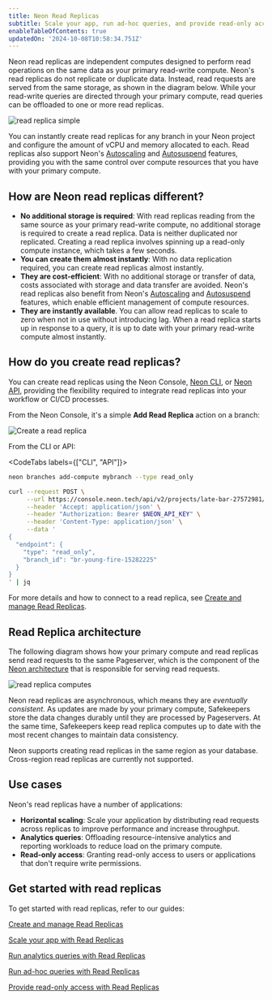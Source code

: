 ```yaml
---
title: Neon Read Replicas
subtitle: Scale your app, run ad-hoc queries, and provide read-only access without duplicating data
enableTableOfContents: true
updatedOn: '2024-10-08T10:58:34.751Z'
---
```


Neon read replicas are independent computes designed to perform read operations on the same data as your primary read-write compute. Neon's read replicas do not replicate or duplicate data. Instead, read requests are served from the same storage, as shown in the diagram below. While your read-write queries are directed through your primary compute, read queries can be offloaded to one or more read replicas.

![read replica simple](/docs/introduction/read_replica_simple.png)

You can instantly create read replicas for any branch in your Neon project and configure the amount of vCPU and memory allocated to each. Read replicas also support Neon's [Autoscaling](/docs/introduction/autoscaling) and [Autosuspend](/docs/introduction/auto-suspend) features, providing you with the same control over compute resources that you have with your primary compute.

## How are Neon read replicas different?

- **No additional storage is required**: With read replicas reading from the same source as your primary read-write compute, no additional storage is required to create a read replica. Data is neither duplicated nor replicated. Creating a read replica involves spinning up a read-only compute instance, which takes a few seconds.
- **You can create them almost instantly**: With no data replication required, you can create read replicas almost instantly.
- **They are cost-efficient**: With no additional storage or transfer of data, costs associated with storage and data transfer are avoided. Neon's read replicas also benefit from Neon's [Autoscaling](/docs/introduction/autoscaling) and [Autosuspend](/docs/manage/endpoints#auto-suspend-configuration) features, which enable efficient management of compute resources.
- **They are instantly available**. You can allow read replicas to scale to zero when not in use without introducing lag. When a read replica starts up in response to a query, it is up to date with your primary read-write compute almost instantly.

## How do you create read replicas?

You can create read replicas using the Neon Console, [Neon CLI](https://neon.tech/docs/reference/neon-cli), or [Neon API](https://api-docs.neon.tech/reference/getting-started-with-neon-api), providing the flexibility required to integrate read replicas into your workflow or CI/CD processes.

From the Neon Console, it's a simple **Add Read Replica** action on a branch:

![Create a read replica](/docs/introduction/create_read_replica.png)

From the CLI or API:

<CodeTabs labels={["CLI", "API"]}>

```bash
neon branches add-compute mybranch --type read_only
```

```bash
curl --request POST \
     --url https://console.neon.tech/api/v2/projects/late-bar-27572981/endpoints \
     --header 'Accept: application/json' \
     --header "Authorization: Bearer $NEON_API_KEY" \
     --header 'Content-Type: application/json' \
     --data '
{
  "endpoint": {
    "type": "read_only",
    "branch_id": "br-young-fire-15282225"
  }
}
' | jq
```

</CodeTabs>

For more details and how to connect to a read replica, see [Create and manage Read Replicas](/docs/guides/read-replica-guide).

## Read Replica architecture

The following diagram shows how your primary compute and read replicas send read requests to the same Pageserver, which is the component of the [Neon architecture](/docs/introduction/architecture-overview) that is responsible for serving read requests.

![read replica computes](/docs/introduction/read_replicas.jpg)

Neon read replicas are asynchronous, which means they are _eventually consistent_. As updates are made by your primary compute, Safekeepers store the data changes durably until they are processed by Pageservers. At the same time, Safekeepers keep read replica computes up to date with the most recent changes to maintain data consistency.

Neon supports creating read replicas in the same region as your database. Cross-region read replicas are currently not supported.

## Use cases

Neon's read replicas have a number of applications:

- **Horizontal scaling**: Scale your application by distributing read requests across replicas to improve performance and increase throughput.
- **Analytics queries**: Offloading resource-intensive analytics and reporting workloads to reduce load on the primary compute.
- **Read-only access**: Granting read-only access to users or applications that don't require write permissions.

## Get started with read replicas

To get started with read replicas, refer to our guides:

<DetailIconCards>

<a href="/docs/guides/read-replica-guide" description="Learn how to create, connect to, configure, delete, and monitor read replicas" icon="ladder">Create and manage Read Replicas</a>

<a href="/docs/guides/read-replica-integrations" description="Scale your app with read replicas using built-in framework support" icon="scale-up">Scale your app with Read Replicas</a>

<a href="/docs/guides/read-replica-data-analysis" description="Leverage read replicas for running data-intensive analytics queries" icon="chart-bar">Run analytics queries with Read Replicas</a>

<a href="/docs/guides/read-replica-adhoc-queries" description="Leverage read replicas for running ad-hoc queries" icon="queries">Run ad-hoc queries with Read Replicas</a>

<a href="/docs/guides/read-only-access-read-replicas" description="Leverage read replicas to provide read-only access to your data" icon="screen">Provide read-only access with Read Replicas</a>

</DetailIconCards>
